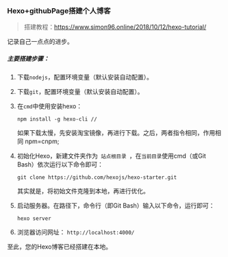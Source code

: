 ### Hexo+githubPage搭建个人博客
>搭建教程：https://www.simon96.online/2018/10/12/hexo-tutorial/

记录自己一点点的进步。

##### 主要搭建步骤：

1. 下载` nodejs `，配置环境变量（默认安装自动配置）。

2. 下载` git `，配置环境变量（默认安装自动配置）。

   

3. 在` cmd `中使用安装hexo：

   ```
   npm install -g hexo-cli //
   ```

   如果下载太慢，先安装淘宝镜像，再进行下载。之后，两者指令相同，作用相同 npm=cnpm;

   

4. 初始化Hexo，新建文件夹作为`  站点根目录  `，在`当前目录`使用cmd（或Git Bash）依次运行以下命令即可：

   ```
   git clone https://github.com/hexojs/hexo-starter.git
   ```

   其实就是，将初始文件克隆到本地，再进行优化。

   

5. 启动服务器。在路径下，命令行（即Git Bash）输入以下命令，运行即可：

   ```
   hexo server
   ```

   

6. 浏览器访问网址： `http://localhost:4000/`

   

至此，您的Hexo博客已经搭建在本地。









